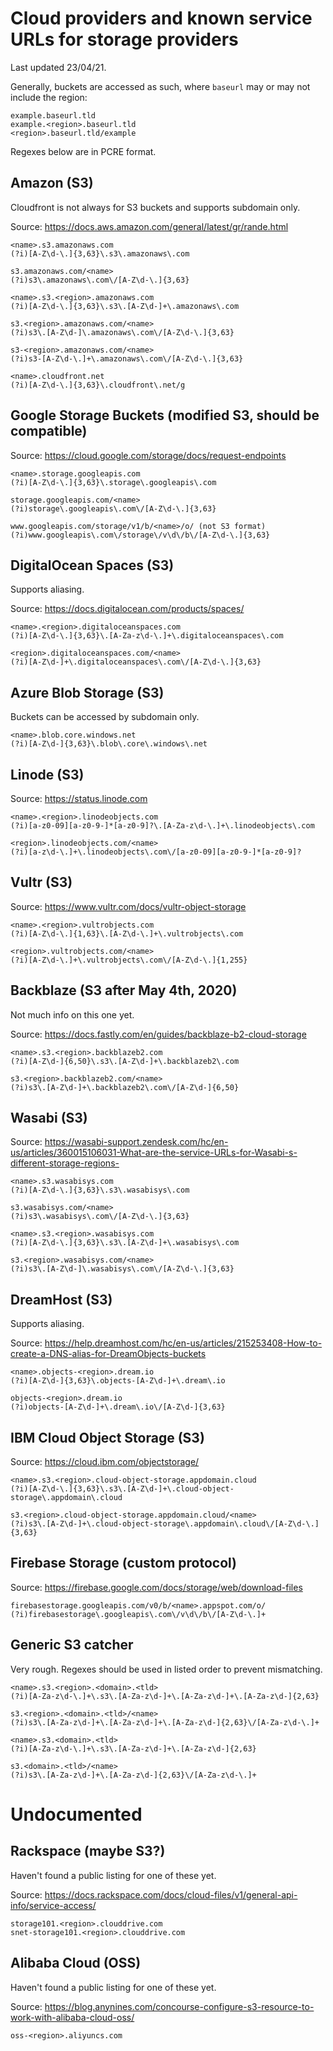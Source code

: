 # Cloud providers and known service URLs for storage providers

Last updated 23/04/21.

Generally, buckets are accessed as such, where `baseurl` may or may not include the region:

```
example.baseurl.tld
example.<region>.baseurl.tld
<region>.baseurl.tld/example
```

Regexes below are in PCRE format.

## Amazon (S3)

Cloudfront is not always for S3 buckets and supports subdomain only. 

Source: https://docs.aws.amazon.com/general/latest/gr/rande.html

```
<name>.s3.amazonaws.com
(?i)[A-Z\d-\.]{3,63}\.s3\.amazonaws\.com

s3.amazonaws.com/<name>
(?i)s3\.amazonaws\.com\/[A-Z\d-\.]{3,63}

<name>.s3.<region>.amazonaws.com
(?i)[A-Z\d-\.]{3,63}\.s3\.[A-Z\d-]+\.amazonaws\.com

s3.<region>.amazonaws.com/<name>
(?i)s3\.[A-Z\d-]\.amazonaws\.com\/[A-Z\d-\.]{3,63}

s3-<region>.amazonaws.com/<name>
(?i)s3-[A-Z\d-\.]+\.amazonaws\.com\/[A-Z\d-\.]{3,63}

<name>.cloudfront.net
(?i)[A-Z\d-\.]{3,63}\.cloudfront\.net/g
```

## Google Storage Buckets (modified S3, should be compatible)

Source: https://cloud.google.com/storage/docs/request-endpoints

```
<name>.storage.googleapis.com
(?i)[A-Z\d-\.]{3,63}\.storage\.googleapis\.com

storage.googleapis.com/<name>
(?i)storage\.googleapis\.com\/[A-Z\d-\.]{3,63}

www.googleapis.com/storage/v1/b/<name>/o/ (not S3 format)
(?i)www.googleapis\.com\/storage\/v\d\/b\/[A-Z\d-\.]{3,63}
```

## DigitalOcean Spaces (S3)

Supports aliasing.

Source: https://docs.digitalocean.com/products/spaces/

```
<name>.<region>.digitaloceanspaces.com
(?i)[A-Z\d-\.]{3,63}\.[A-Za-z\d-\.]+\.digitaloceanspaces\.com

<region>.digitaloceanspaces.com/<name>
(?i)[A-Z\d-]+\.digitaloceanspaces\.com\/[A-Z\d-\.]{3,63}
```

## Azure Blob Storage (S3)

Buckets can be accessed by subdomain only.

```
<name>.blob.core.windows.net
(?i)[A-Z\d-]{3,63}\.blob\.core\.windows\.net
```

## Linode (S3)

Source: https://status.linode.com

```
<name>.<region>.linodeobjects.com
(?i)[a-z0-09][a-z0-9-]*[a-z0-9]?\.[A-Za-z\d-\.]+\.linodeobjects\.com

<region>.linodeobjects.com/<name>
(?i)[a-z\d-\.]+\.linodeobjects\.com\/[a-z0-09][a-z0-9-]*[a-z0-9]?
```

## Vultr (S3)

Source: https://www.vultr.com/docs/vultr-object-storage

```
<name>.<region>.vultrobjects.com
(?i)[A-Z\d-\.]{1,63}\.[A-Z\d-\.]+\.vultrobjects\.com

<region>.vultrobjects.com/<name>
(?i)[A-Z\d-\.]+\.vultrobjects\.com\/[A-Z\d-\.]{1,255}
```

## Backblaze (S3 after May 4th, 2020)

Not much info on this one yet.

Source: https://docs.fastly.com/en/guides/backblaze-b2-cloud-storage

```
<name>.s3.<region>.backblazeb2.com
(?i)[A-Z\d-]{6,50}\.s3\.[A-Z\d-]+\.backblazeb2\.com

s3.<region>.backblazeb2.com/<name>
(?i)s3\.[A-Z\d-]+\.backblazeb2\.com\/[A-Z\d-]{6,50}
```

## Wasabi (S3)

Source: https://wasabi-support.zendesk.com/hc/en-us/articles/360015106031-What-are-the-service-URLs-for-Wasabi-s-different-storage-regions-

```
<name>.s3.wasabisys.com
(?i)[A-Z\d-\.]{3,63}\.s3\.wasabisys\.com

s3.wasabisys.com/<name>
(?i)s3\.wasabisys\.com\/[A-Z\d-\.]{3,63}

<name>.s3.<region>.wasabisys.com
(?i)[A-Z\d-\.]{3,63}\.s3\.[A-Z\d-]+\.wasabisys\.com

s3.<region>.wasabisys.com/<name>
(?i)s3\.[A-Z\d-]\.wasabisys\.com\/[A-Z\d-\.]{3,63}
```

## DreamHost (S3)

Supports aliasing.

Source: https://help.dreamhost.com/hc/en-us/articles/215253408-How-to-create-a-DNS-alias-for-DreamObjects-buckets

```
<name>.objects-<region>.dream.io
(?i)[A-Z\d-]{3,63}\.objects-[A-Z\d-]+\.dream\.io

objects-<region>.dream.io
(?i)objects-[A-Z\d-]+\.dream\.io\/[A-Z\d-]{3,63}
```

## IBM Cloud Object Storage (S3)

Source: https://cloud.ibm.com/objectstorage/

```
<name>.s3.<region>.cloud-object-storage.appdomain.cloud
(?i)[A-Z\d-\.]{3,63}\.s3\.[A-Z\d-]+\.cloud-object-storage\.appdomain\.cloud

s3.<region>.cloud-object-storage.appdomain.cloud/<name>
(?i)s3\.[A-Z\d-]+\.cloud-object-storage\.appdomain\.cloud\/[A-Z\d-\.]{3,63}
```

## Firebase Storage (custom protocol)

Source: https://firebase.google.com/docs/storage/web/download-files

```
firebasestorage.googleapis.com/v0/b/<name>.appspot.com/o/
(?i)firebasestorage\.googleapis\.com\/v\d\/b\/[A-Z\d-\.]+
```

## Generic S3 catcher

Very rough. Regexes should be used in listed order to prevent mismatching.

```
<name>.s3.<region>.<domain>.<tld>
(?i)[A-Za-z\d-\.]+\.s3\.[A-Za-z\d-]+\.[A-Za-z\d-]+\.[A-Za-z\d-]{2,63}

s3.<region>.<domain>.<tld>/<name>
(?i)s3\.[A-Za-z\d-]+\.[A-Za-z\d-]+\.[A-Za-z\d-]{2,63}\/[A-Za-z\d-\.]+

<name>.s3.<domain>.<tld>
(?i)[A-Za-z\d-\.]+\.s3\.[A-Za-z\d-]+\.[A-Za-z\d-]{2,63}

s3.<domain>.<tld>/<name>
(?i)s3\.[A-Za-z\d-]+\.[A-Za-z\d-]{2,63}\/[A-Za-z\d-\.]+
```


# Undocumented

## Rackspace (maybe S3?)

Haven't found a public listing for one of these yet.

Source: https://docs.rackspace.com/docs/cloud-files/v1/general-api-info/service-access/

```
storage101.<region>.clouddrive.com
snet-storage101.<region>.clouddrive.com
```

## Alibaba Cloud (OSS)

Haven't found a public listing for one of these yet.

Source: https://blog.anynines.com/concourse-configure-s3-resource-to-work-with-alibaba-cloud-oss/

```
oss-<region>.aliyuncs.com
```